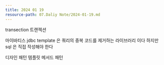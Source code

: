 ```yaml
---
title: 2024 01 19
resource-path: 07.Daliy Note/2024-01-19.md
---
```

transection 트랜젝션

마이바티스 jdbc template 은 쿼리의 중복 코드를 제거하는 라이브러리 이다 하지만 sql 은 직접 작성해야 한다

디자인 패턴
템플릿 메서드 패턴